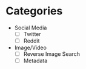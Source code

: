 # Categories

* Social Media
  * [ ] Twitter
  * [ ] Reddit
* Image/Video
  * [ ] Reverse Image Search
  * [ ] Metadata
